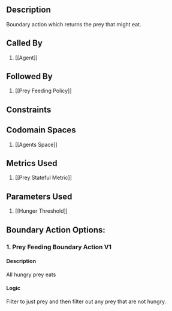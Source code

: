## Description

Boundary action which returns the prey that might eat.
## Called By
1. [[Agent]]

## Followed By
1. [[Prey Feeding Policy]]

## Constraints

## Codomain Spaces
1. [[Agents Space]]

## Metrics Used
1. [[Prey Stateful Metric]]

## Parameters Used
1. [[Hunger Threshold]]

## Boundary Action Options:
### 1. Prey Feeding Boundary Action V1
#### Description
All hungry prey eats
#### Logic
Filter to just prey and then filter out any prey that are not hungry.

